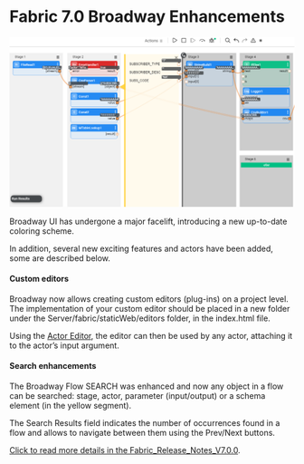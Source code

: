 # Fabric 7.0 Broadway Enhancements

<img src="images/broadway_7_look.png" style="zoom:80%;" />

Broadway UI has undergone a major facelift, introducing a new up-to-date coloring scheme.

In addition, several new exciting features and actors have been added, some are described below.

#### Custom editors

Broadway now allows creating custom editors (plug-ins) on a project level. The implementation of your custom editor should be placed in a new folder under the Server/fabric/staticWeb/editors folder, in the index.html file. 

Using the [Actor Editor](https://support.k2view.com/Academy/articles/19_Broadway/28_actor_editor.html), the editor can then be used by any actor, attaching it to the actor’s input argument.

#### Search enhancements

The Broadway Flow SEARCH was enhanced and now any object in a flow can be searched: stage, actor, parameter (input/output) or a schema element (in the yellow segment). 

The Search Results field indicates the number of occurrences found in a flow and allows to navigate between them using the Prev/Next buttons.



[Click to read more details in the Fabric_Release_Notes_V7.0.0](https://support.k2view.com/Academy/Release_Notes_And_Upgrade/V7.0/Fabric_Release_Notes_V7.0.0.pdf.html).

